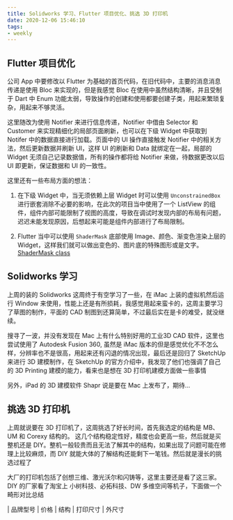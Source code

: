```yaml
---
title: Solidworks 学习、Flutter 项目优化、挑选 3D 打印机
date: 2020-12-06 15:46:10
tags:
- weekly
---
```


##  Flutter 项目优化

公司 App 中要修改以 Flutter 为基础的首页代码，在旧代码中，主要的消息消息传递是使用 Bloc 来实现的，但是我感觉 Bloc 在使用中虽然结构清晰，并且受制于 Dart 中 Enum 功能太弱，导致操作的创建和使用都要创建子类，用起来繁琐复杂，用起来不够灵活。

这里随改为使用 Notifier 来进行信息传递，Notifier 中借由 Selector 和 Customer 来实现精细化的局部页面刷新，也可以在下级 Widget 中获取到 Notifer 中的数据直接进行加载。页面中的 UI 操作直接触发 Notifier 中的相关方法，然后更新数据并刷新 UI，这样 UI 的刷新和 Data 就绑定在一起，局部的 Widget 无须自己记录数据值，所有的操作都将给 Notifier 来做，待数据更改以后 UI 即更新，保证数据和 UI 的一致性。

这里还有一些布局方面的想法：

1. 在下级 Widget 中，当无须依赖上层 Widget 时可以使用 `UnconstrainedBox` 进行嵌套消除不必要的影响，在此次的项目当中使用了一个 ListView 的组件，组件内部可能限制了视图的高度，导致在调试时发现内部的布局有问题，迟迟未能发现原因，后想起来可能是组件内部进行了布局限制。

2. Flutter 当中可以使用 `ShaderMask` 底部使用 Image、颜色、渐变色渲染上层的 Widget，这样我们就可以做出变色的、图片底的特殊图形或是文字。[ShaderMask class](https://api.flutter.dev/flutter/widgets/ShaderMask-class.html)

## Solidworks 学习

上周的装的 Solidworks 这周终于有空学习了一些，在 iMac 上装的虚拟机然后运行 Window 来使用，性能上还是有所损耗，我感觉用起来蛮卡的，这周主要学习了草图的制作，平面的 CAD 制图到还算简单，不过最后实在是卡的难受，就没继续。

搜寻了一波，并没有发现在 Mac 上有什么特别好用的工业3D CAD 软件，这里也尝试使用了 Autodesk Fusion 360, 虽然是 iMac 版本的但是感觉优化不不怎么样，分辨率也不是很高，用起来还有闪退的情况出现，最后还是回归了 SketchUp 来进行 3D 建模制作，在 SketchUp 的官方介绍中，我发现了他们也强调了自己的 3D Printing 建模的能力，看来也是想在 3D 打印机建模方面做一些事情

另外，iPad 的 3D 建模软件 Shapr 说是要在 Mac 上发布了，期待...

## 挑选 3D 打印机

上周就说要在 3D 打印机了，这周挑选了好长时间，首先我选定的结构是 MB、UM 和 Corexy 结构的。
这几个结构稳定性好，精度也会更高一些，然后就是买整机还是 DIY。整机一般较贵而且无法了解其中的结构，如果出现了问题可能在修理上比较麻烦，而 DIY 就能大体的了解结构还能剩下一笔钱。然后就是漫长的挑选过程了

大厂的打印机包括了创想三维、激光沃尔和闪铸等，这里主要还是看了这三家。DIY 的厂家看了淘宝上 小树科技、必拓科技、DW 多维空间等机子，下面做一个畸形对比总结


| 品牌型号 | 价格 | 结构 | 打印尺寸 | 外尺寸 